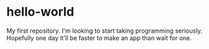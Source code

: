 # hello-world
My first repository.  I'm looking to start taking programming seriously. Hopefully one day it'll be faster to make an app than wait for one.
